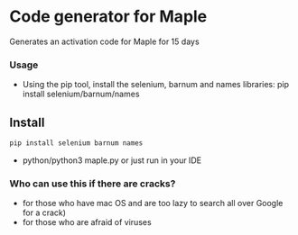 # Code generator for Maple
Generates an activation code for Maple for 15 days

### Usage
* Using the pip tool, install the selenium, barnum and names libraries: pip install selenium/barnum/names

## Install
```bash
pip install selenium barnum names
```
* python/python3 maple.py or just run in your IDE




### Who can use this if there are cracks?
* for those who have  mac OS and are too lazy to search all over Google for a crack)
* for those who are afraid of viruses
